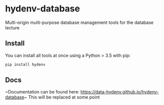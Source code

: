 # hydenv-database
Multi-origin multi-purpose database management tools for the database lecture

## Install

You can install all tools at once using a Python > 3.5 with pip:

```bash
pip install hydenv
```

## Docs

~Documentation can be found here: https://data-hydenv.github.io/hydenv-database~
This will be replaced at some point

